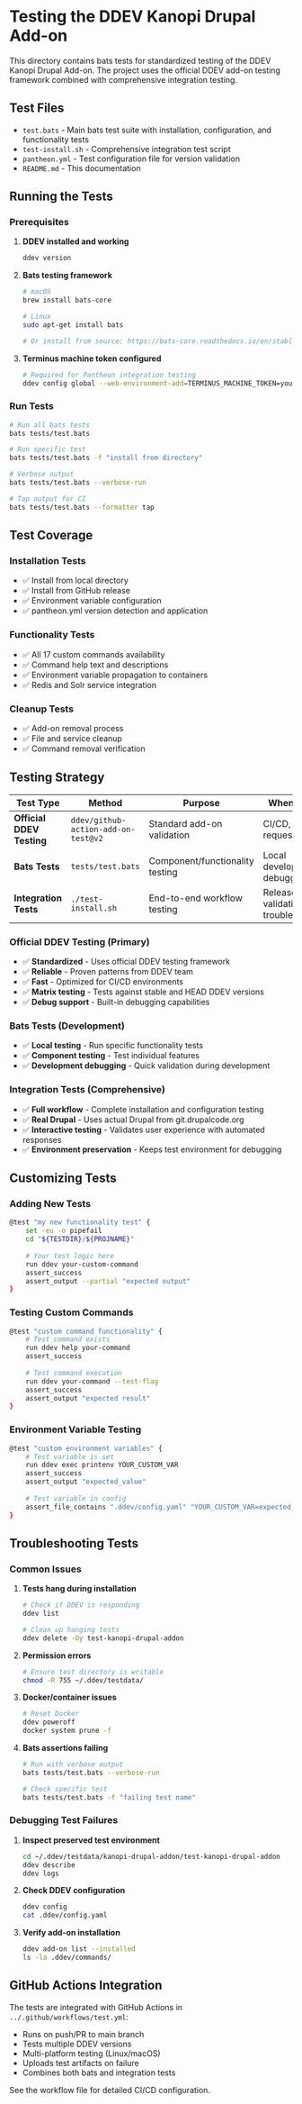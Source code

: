 # Testing the DDEV Kanopi Drupal Add-on

This directory contains bats tests for standardized testing of the DDEV Kanopi Drupal Add-on. The project uses the official DDEV add-on testing framework combined with comprehensive integration testing.

## Test Files

- `test.bats` - Main bats test suite with installation, configuration, and functionality tests
- `test-install.sh` - Comprehensive integration test script
- `pantheon.yml` - Test configuration file for version validation
- `README.md` - This documentation

## Running the Tests

### Prerequisites

1. **DDEV installed and working**
   ```bash
   ddev version
   ```

2. **Bats testing framework**
   ```bash
   # macOS
   brew install bats-core
   
   # Linux
   sudo apt-get install bats
   
   # Or install from source: https://bats-core.readthedocs.io/en/stable/installation.html
   ```

3. **Terminus machine token configured**
   ```bash
   # Required for Pantheon integration testing
   ddev config global --web-environment-add=TERMINUS_MACHINE_TOKEN=your_token_here
   ```

### Run Tests

```bash
# Run all bats tests
bats tests/test.bats

# Run specific test
bats tests/test.bats -f "install from directory"

# Verbose output
bats tests/test.bats --verbose-run

# Tap output for CI
bats tests/test.bats --formatter tap
```

## Test Coverage

### Installation Tests
- ✅ Install from local directory
- ✅ Install from GitHub release
- ✅ Environment variable configuration
- ✅ pantheon.yml version detection and application

### Functionality Tests  
- ✅ All 17 custom commands availability
- ✅ Command help text and descriptions
- ✅ Environment variable propagation to containers
- ✅ Redis and Solr service integration

### Cleanup Tests
- ✅ Add-on removal process
- ✅ File and service cleanup
- ✅ Command removal verification

## Testing Strategy

| Test Type | Method | Purpose | When to Use |
|-----------|--------|---------|-------------|
| **Official DDEV Testing** | `ddev/github-action-add-on-test@v2` | Standard add-on validation | CI/CD, Pull requests |
| **Bats Tests** | `tests/test.bats` | Component/functionality testing | Local development, debugging |
| **Integration Tests** | `./test-install.sh` | End-to-end workflow testing | Release validation, troubleshooting |

### Official DDEV Testing (Primary)
- ✅ **Standardized** - Uses official DDEV testing framework
- ✅ **Reliable** - Proven patterns from DDEV team
- ✅ **Fast** - Optimized for CI/CD environments
- ✅ **Matrix testing** - Tests against stable and HEAD DDEV versions
- ✅ **Debug support** - Built-in debugging capabilities

### Bats Tests (Development)
- ✅ **Local testing** - Run specific functionality tests
- ✅ **Component testing** - Test individual features
- ✅ **Development debugging** - Quick validation during development

### Integration Tests (Comprehensive)
- ✅ **Full workflow** - Complete installation and configuration testing
- ✅ **Real Drupal** - Uses actual Drupal from git.drupalcode.org
- ✅ **Interactive testing** - Validates user experience with automated responses
- ✅ **Environment preservation** - Keeps test environment for debugging

## Customizing Tests

### Adding New Tests

```bash
@test "my new functionality test" {
    set -eu -o pipefail
    cd "${TESTDIR}/${PROJNAME}"
    
    # Your test logic here
    run ddev your-custom-command
    assert_success
    assert_output --partial "expected output"
}
```

### Testing Custom Commands

```bash
@test "custom command functionality" {
    # Test command exists
    run ddev help your-command
    assert_success
    
    # Test command execution
    run ddev your-command --test-flag
    assert_success
    assert_output "expected result"
}
```

### Environment Variable Testing

```bash
@test "custom environment variables" {
    # Test variable is set
    run ddev exec printenv YOUR_CUSTOM_VAR
    assert_success
    assert_output "expected_value"
    
    # Test variable in config
    assert_file_contains ".ddev/config.yaml" "YOUR_CUSTOM_VAR=expected_value"
}
```

## Troubleshooting Tests

### Common Issues

1. **Tests hang during installation**
   ```bash
   # Check if DDEV is responding
   ddev list
   
   # Clean up hanging tests
   ddev delete -Oy test-kanopi-drupal-addon
   ```

2. **Permission errors**
   ```bash
   # Ensure test directory is writable
   chmod -R 755 ~/.ddev/testdata/
   ```

3. **Docker/container issues**
   ```bash
   # Reset Docker
   ddev poweroff
   docker system prune -f
   ```

4. **Bats assertions failing**
   ```bash
   # Run with verbose output
   bats tests/test.bats --verbose-run
   
   # Check specific test
   bats tests/test.bats -f "failing test name"
   ```

### Debugging Test Failures

1. **Inspect preserved test environment**
   ```bash
   cd ~/.ddev/testdata/kanopi-drupal-addon/test-kanopi-drupal-addon
   ddev describe
   ddev logs
   ```

2. **Check DDEV configuration**
   ```bash
   ddev config
   cat .ddev/config.yaml
   ```

3. **Verify add-on installation**
   ```bash
   ddev add-on list --installed
   ls -la .ddev/commands/
   ```

## GitHub Actions Integration

The tests are integrated with GitHub Actions in `../.github/workflows/test.yml`:

- Runs on push/PR to main branch
- Tests multiple DDEV versions
- Multi-platform testing (Linux/macOS)  
- Uploads test artifacts on failure
- Combines both bats and integration tests

See the workflow file for detailed CI/CD configuration.